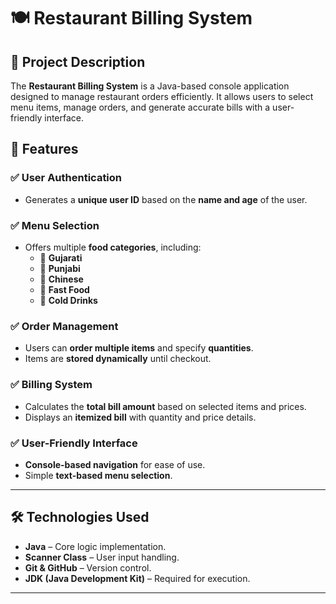 # 🍽️ Restaurant Billing System

## 📖 Project Description
The **Restaurant Billing System** is a Java-based console application designed to manage restaurant orders efficiently. It allows users to select menu items, manage orders, and generate accurate bills with a user-friendly interface.

## 📌 Features

### ✅ User Authentication
- Generates a **unique user ID** based on the **name and age** of the user.

### ✅ Menu Selection
- Offers multiple **food categories**, including:
  - 🥘 **Gujarati**
  - 🍛 **Punjabi**
  - 🍜 **Chinese**
  - 🍔 **Fast Food**
  - 🥤 **Cold Drinks**

### ✅ Order Management
- Users can **order multiple items** and specify **quantities**.
- Items are **stored dynamically** until checkout.

### ✅ Billing System
- Calculates the **total bill amount** based on selected items and prices.
- Displays an **itemized bill** with quantity and price details.

### ✅ User-Friendly Interface
- **Console-based navigation** for ease of use.
- Simple **text-based menu selection**.

---

## 🛠️ Technologies Used

- **Java** – Core logic implementation.
- **Scanner Class** – User input handling.
- **Git & GitHub** – Version control.
- **JDK (Java Development Kit)** – Required for execution.

---


